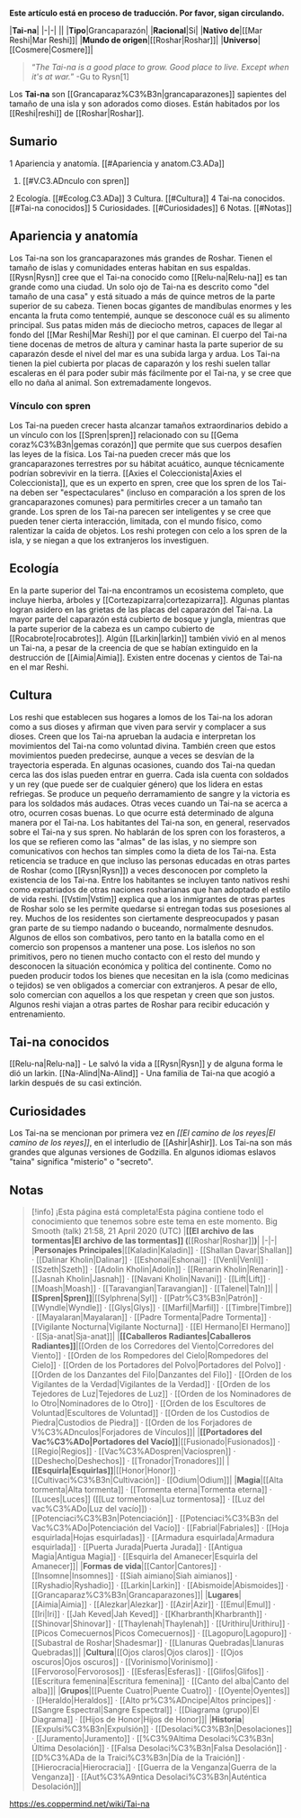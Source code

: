 **Este artículo está en proceso de traducción. Por favor, sigan circulando.**


|**Tai-na**|
|-|-|
||
|**Tipo**|Grancaparazón|
|**Racional**|Si|
|**Nativo de**|[[Mar Reshi\|Mar Reshi]]|
|**Mundo de origen**|[[Roshar\|Roshar]]|
|**Universo**|[[Cosmere\|Cosmere]]|

>“*The Tai-na is a good place to grow. Good place to live. Except when it's at war.*”
\-Gu to Rysn[1]


Los **Tai-na** son [[Grancaparaz%C3%B3n\|grancaparazones]] sapientes del tamaño de una isla y son adorados como dioses. Están habitados por los [[Reshi\|reshi]] de [[Roshar\|Roshar]].

## Sumario

1 Apariencia y anatomía. [[#Apariencia y anatom.C3.ADa]] 

1. [[#V.C3.ADnculo con spren]] 


2 Ecología. [[#Ecolog.C3.ADa]] 
3 Cultura. [[#Cultura]] 
4 Tai-na conocidos. [[#Tai-na conocidos]] 
5 Curiosidades. [[#Curiosidades]] 
6 Notas. [[#Notas]] 


## Apariencia y anatomía
Los Tai-na son los grancaparazones más grandes de Roshar. Tienen el tamaño de islas y comunidades enteras habitan en sus espaldas. [[Rysn\|Rysn]] cree que el Tai-na conocido como [[Relu-na\|Relu-na]] es tan grande como una ciudad. Un solo ojo de Tai-na es descrito como "del tamaño de una casa" y está situado a más de quince metros de la parte superior de su cabeza. Tienen bocas gigantes de mandíbulas enormes y les encanta la fruta como tentempié, aunque se desconoce cuál es su alimento principal. Sus patas miden más de dieciocho metros, capaces de llegar al fondo del [[Mar Reshi\|Mar Reshi]] por el que caminan. El cuerpo del Tai-na tiene docenas de metros de altura y caminar hasta la parte superior de su caparazón desde el nivel del mar es una subida larga y ardua. Los Tai-na tienen la piel cubierta por placas de caparazón y los reshi suelen tallar escaleras en él para poder subir más fácilmente por el Tai-na, y se cree que ello no daña al animal. Son extremadamente longevos.

### Vínculo con spren
Los Tai-na pueden crecer hasta alcanzar tamaños extraordinarios debido a un vínculo con los [[Spren\|spren]] relacionado con su [[Gema coraz%C3%B3n\|gemas corazón]] que permite que sus cuerpos desafíen las leyes de la física. Los Tai-na pueden crecer más que los grancaparazones terrestres por su hábitat acuático, aunque técnicamente podrían sobrevivir en la tierra. [[Axies el Coleccionista\|Axies el Coleccionista]], que es un experto en spren, cree que los spren de los Tai-na deben ser "espectaculares" (incluso en comparación a los spren de los grancaparazones comunes) para permitirles crecer a un tamaño tan grande. Los spren de los Tai-na parecen ser inteligentes y se cree que pueden tener cierta interacción, limitada, con el mundo físico, como ralentizar la caída de objetos. Los reshi protegen con celo a los spren de la isla, y se niegan a que los extranjeros los investiguen.

## Ecología
En la parte superior del Tai-na encontramos un ecosistema completo, que incluye hierba, árboles y [[Cortezapizarra\|cortezapizarra]]. Algunas plantas logran asidero en las grietas de las placas del caparazón del Tai-na. La mayor parte del caparazón está cubierto de bosque y jungla, mientras que la parte superior de la cabeza es un campo cubierto de [[Rocabrote\|rocabrotes]]. Algún [[Larkin\|larkin]] también vivió en al menos un Tai-na, a pesar de la creencia de que se habían extinguido en la destrucción de [[Aimia\|Aimia]].
Existen entre docenas y cientos de Tai-na en el mar Reshi.

## Cultura
Los reshi que establecen sus hogares a lomos de los Tai-na los adoran como a sus dioses y afirman que viven para servir y complacer a sus dioses. Creen que los Tai-na aprueban la audacia e interpretan los movimientos del Tai-na como voluntad divina. También creen que estos movimientos pueden predecirse, aunque a veces se desvían de la trayectoria esperada. En algunas ocasiones, cuando dos Tai-na quedan cerca las dos islas pueden entrar en guerra. Cada isla cuenta con soldados y un rey (que puede ser de cualquier género) que los lidera en estas refriegas. Se produce un pequeño derramamiento de sangre y la victoria es para los soldados más audaces. Otras veces cuando un Tai-na se acerca a otro, ocurren cosas buenas. Lo que ocurre está determinado de alguna manera por el Tai-na.
Los habitantes del Tai-na son, en general, reservados sobre el Tai-na y sus spren. No hablarán de los spren con los forasteros, a los que se refieren como las "almas" de las islas, y no siempre son comunicativos con hechos tan simples como la dieta de los Tai-na. Esta reticencia se traduce en que incluso las personas educadas en otras partes de Roshar (como [[Rysn\|Rysn]]) a veces desconocen por completo la existencia de los Tai-na.
Entre los habitantes se incluyen tanto nativos reshi como expatriados de otras naciones rosharianas que han adoptado el estilo de vida reshi. [[Vstim\|Vstim]] explica que a los inmigrantes de otras partes de Roshar solo se les permite quedarse si entregan todas sus posesiones al rey. Muchos de los residentes son ciertamente despreocupados y pasan gran parte de su tiempo nadando o buceando, normalmente desnudos. Algunos de ellos son combativos, pero tanto en la batalla como en el comercio son propensos a mantener una pose. Los isleños no son primitivos, pero no tienen mucho contacto con el resto del mundo y desconocen la situación económica y política del continente. Como no pueden producir todos los bienes que necesitan en la isla (como medicinas o tejidos) se ven obligados a comerciar con extranjeros. A pesar de ello, solo comercian con aquellos a los que respetan y creen que son justos. Algunos reshi viajan a otras partes de Roshar para recibir educación y entrenamiento.

## Tai-na conocidos
[[Relu-na\|Relu-na]] - Le salvó la vida a [[Rysn\|Rysn]] y de alguna forma le dió un larkin.
[[Na-Alind\|Na-Alind]] - Una familia de Tai-na que acogió a larkin después de su casi extinción.
## Curiosidades
Los Tai-na se mencionan por primera vez en *[[El camino de los reyes\|El camino de los reyes]]*, en el interludio de [[Ashir\|Ashir]].
Los Tai-na son más grandes que algunas versiones de Godzilla.
En algunos idiomas eslavos "taina" significa "misterio" o "secreto".
## Notas

> [!info] ¡Esta página está completa!Esta página contiene todo el conocimiento que tenemos sobre este tema en este momento.
Big Smooth (talk) 21:58, 21 April 2020 (UTC)
|**[[El archivo de las tormentas\|El archivo de las tormentas]] (**[[Roshar\|Roshar]]**)**|
|-|-|
|**Personajes Principales**|[[Kaladin\|Kaladin]] · [[Shallan Davar\|Shallan]] · [[Dalinar Kholin\|Dalinar]] · [[Eshonai\|Eshonai]] · [[Venli\|Venli]] · [[Szeth\|Szeth]] · [[Adolin Kholin\|Adolin]] · [[Renarin Kholin\|Renarin]] · [[Jasnah Kholin\|Jasnah]] · [[Navani Kholin\|Navani]] · [[Lift\|Lift]] · [[Moash\|Moash]] · [[Taravangian\|Taravangian]] · [[Talenel\|Taln]]|
|**[[Spren\|Spren]]**|[[Sylphrena\|Syl]] · [[Patr%C3%B3n\|Patrón]] · [[Wyndle\|Wyndle]] · [[Glys\|Glys]] · [[Marfil\|Marfil]] · [[Timbre\|Timbre]] · [[Mayalaran\|Mayalaran]] · [[Padre Tormenta\|Padre Tormenta]] · [[Vigilante Nocturna\|Vigilante Nocturna]] · [[El Hermano\|El Hermano]] · [[Sja-anat\|Sja-anat]]|
|**[[Caballeros Radiantes\|Caballeros Radiantes]]**|[[Orden de los Corredores del Viento\|Corredores del Viento]] · [[Orden de los Rompedores del Cielo\|Rompedores del Cielo]] · [[Orden de los Portadores del Polvo\|Portadores del Polvo]] · [[Orden de los Danzantes del Filo\|Danzantes del Filo]] · [[Orden de los Vigilantes de la Verdad\|Vigilantes de la Verdad]] · [[Orden de los Tejedores de Luz\|Tejedores de Luz]] · [[Orden de los Nominadores de lo Otro\|Nominadores de lo Otro]] · [[Orden de los Escultores de Voluntad\|Escultores de Voluntad]] · [[Orden de los Custodios de Piedra\|Custodios de Piedra]] · [[Orden de los Forjadores de V%C3%ADnculos\|Forjadores de Vínculos]]|
|**[[Portadores del Vac%C3%ADo\|Portadores del Vacío]]**|[[Fusionado\|Fusionados]] · [[Regio\|Regios]] · [[Vac%C3%ADospren\|Vacíospren]] · [[Deshecho\|Deshechos]] · [[Tronador\|Tronadores]]|
|**[[Esquirla\|Esquirlas]]**|[[Honor\|Honor]] · [[Cultivaci%C3%B3n\|Cultivación]] · [[Odium\|Odium]]|
|**Magia**|[[Alta tormenta\|Alta tormenta]] · [[Tormenta eterna\|Tormenta eterna]] · [[Luces\|Luces]] ([[Luz tormentosa\|Luz tormentosa]] · [[Luz del vac%C3%ADo\|Luz del vacío]]) · [[Potenciaci%C3%B3n\|Potenciación]] · [[Potenciaci%C3%B3n del Vac%C3%ADo\|Potenciación del Vacío]] · [[Fabrial\|Fabriales]] · [[Hoja esquirlada\|Hojas esquirladas]] · [[Armadura esquirlada\|Armadura esquirlada]] · [[Puerta Jurada\|Puerta Jurada]] · [[Antigua Magia\|Antigua Magia]] · [[Esquirla del Amanecer\|Esquirla del Amanecer]]|
|**Formas de vida**|[[Cantor\|Cantores]] · [[Insomne\|Insomnes]] · [[Siah aimiano\|Siah aimianos]] · [[Ryshadio\|Ryshadio]] · [[Larkin\|Larkin]] · [[Abismoide\|Abismoides]] · [[Grancaparaz%C3%B3n\|Grancaparazones]]|
|**Lugares**|[[Aimia\|Aimia]] · [[Alezkar\|Alezkar]] · [[Azir\|Azir]] · [[Emul\|Emul]] · [[Iri\|Iri]] · [[Jah Keved\|Jah Keved]] · [[Kharbranth\|Kharbranth]] · [[Shinovar\|Shinovar]] · [[Thaylenah\|Thaylenah]] · [[Urithiru\|Urithiru]] · [[Picos Comecuernos\|Picos Comecuernos]] · [[Lagopuro\|Lagopuro]] · [[Subastral de Roshar\|Shadesmar]] · [[Llanuras Quebradas\|Llanuras Quebradas]]|
|**Cultura**|[[Ojos claros\|Ojos claros]] · [[Ojos oscuros\|Ojos oscuros]] · [[Vorinismo\|Vorinismo]] · [[Fervoroso\|Fervorosos]] · [[Esferas\|Esferas]] · [[Glifos\|Glifos]] · [[Escritura femenina\|Escritura femenina]] · [[Canto del alba\|Canto del alba]]|
|**Grupos**|[[Puente Cuatro\|Puente Cuatro]] · [[Oyente\|Oyentes]] · [[Heraldo\|Heraldos]] · [[Alto pr%C3%ADncipe\|Altos príncipes]] · [[Sangre Espectral\|Sangre Espectral]] · [[Diagrama (grupo)\|El Diagrama]] · [[Hijos de Honor\|Hijos de Honor]]|
|**Historia**|[[Expulsi%C3%B3n\|Expulsión]] · [[Desolaci%C3%B3n\|Desolaciones]] · [[Juramento\|Juramento]] · [[%C3%9Altima Desolaci%C3%B3n\|Última Desolación]] · [[Falsa Desolaci%C3%B3n\|Falsa Desolación]] · [[D%C3%ADa de la Traici%C3%B3n\|Día de la Traición]] · [[Hierocracia\|Hierocracia]] · [[Guerra de la Venganza\|Guerra de la Venganza]] · [[Aut%C3%A9ntica Desolaci%C3%B3n\|Auténtica Desolación]]|



https://es.coppermind.net/wiki/Tai-na
